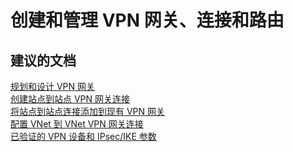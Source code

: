 <properties
    pageTitle="create and manage vpn gateway, connection, routing"
    description="创建和管理 VPN 网关、连接和路由"
    service="microsoft.network"
    resource="virtualnetworkgateways"
    authors="radwiv"
    displayOrder=""
    selfHelpType="generic"
    supportTopicIds="32542247"
    resourceTags=""
    productPesIds="16094"
    cloudEnvironments="public"
/>


# <a name="create-and-manage-vpn-gateway-connection-routing"></a>创建和管理 VPN 网关、连接和路由

## <a name="recommended-documents"></a>**建议的文档**
[规划和设计 VPN 网关](https://docs.microsoft.com/azure/vpn-gateway/vpn-gateway-plan-design)<br>
[创建站点到站点 VPN 网关连接](https://docs.microsoft.com/azure/vpn-gateway/vpn-gateway-howto-site-to-site-resource-manager-portal#a-namecreateconnectiona8-create-a-site-to-site-vpn-connection)<br>
[将站点到站点连接添加到现有 VPN 网关](https://docs.microsoft.com/azure/vpn-gateway/vpn-gateway-howto-multi-site-to-site-resource-manager-portal)<br>
[配置 VNet 到 VNet VPN 网关连接](https://docs.microsoft.com/azure/vpn-gateway/vpn-gateway-howto-vnet-vnet-resource-manager-portal)<br>
[已验证的 VPN 设备和 IPsec/IKE 参数](https://docs.microsoft.com/azure/vpn-gateway/vpn-gateway-about-vpn-devices#validated-vpn-devices)

